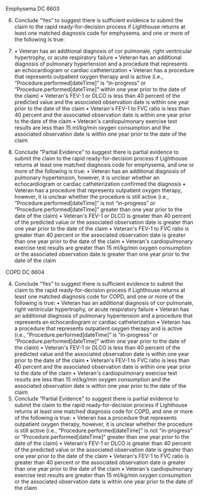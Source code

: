 Emphysema DC 6603

6. Conclude “Yes” to suggest there is sufficient evidence to submit the claim to the rapid ready-for-decision process if Lighthouse returns at least one matched diagnosis code for emphysema, and one or more of the following is true:

6. 
   • Veteran has an additional diagnosis of cor pulmonale, right ventricular hypertrophy, or acute respiratory failure
   • Veteran has an additional diagnosis of pulmonary hypertension and a procedure that represents an echocardiogram or cardiac catheterization
   • Veteran has a procedure that represents outpatient oxygen therapy and is active (i.e., “Procedure.performed[dateTime]” is “in-progress” or “Procedure.performed[dateTime]” within one year prior to the date of the claim)
   • Veteran's FEV-1 or DLCO is less than 40 percent of the predicted value and the associated observation date is within one year prior to the date of the claim
   • Veteran's FEV-1 to FVC ratio is less than 40 percent and the associated observation date is within one year prior to the date of the claim
   • Veteran's cardiopulmonary exercise test results are less than 15 ml/kg/min oxygen consumption and the associated observation date is within one year prior to the date of the claim
5. Conclude “Partial Evidence” to suggest there is partial evidence to submit the claim to the rapid ready-for-decision process if Lighthouse returns at least one matched diagnosis code for emphysema, and one or more of the following is true:
   • Veteran has an additional diagnosis of pulmonary hypertension, however, it is unclear whether an echocardiogram or cardiac catheterization confirmed the diagnosis
   • Veteran has a procedure that represents outpatient oxygen therapy, however, it is unclear whether the procedure is still active (i.e., “Procedure.performed[dateTime]” is not “in-progress” or “Procedure.performed[dateTime]” greater than one year prior to the date of the claim)
   • Veteran's FEV-1 or DLCO is greater than 40 percent of the predicted value or the associated observation date is greater than one year prior to the date of the claim
   • Veteran's FEV-1 to FVC ratio is greater than 40 percent or the associated observation date is greater than one year prior to the date of the claim
   • Veteran's cardiopulmonary exercise test results are greater than 15 ml/kg/min oxygen consumption or the associated observation date is greater than one year prior to the date of the claim

COPD DC 6604

4. Conclude “Yes” to suggest there is sufficient evidence to submit the claim to the rapid ready-for-decision process if Lighthouse returns at least one matched diagnosis code for COPD, and one or more of the following is true:
   • Veteran has an additional diagnosis of cor pulmonale, right ventricular hypertrophy, or acute respiratory failure
   • Veteran has an additional diagnosis of pulmonary hypertension and a procedure that represents an echocardiogram or cardiac catheterization
   • Veteran has a procedure that represents outpatient oxygen therapy and is active (i.e., “Procedure.performed[dateTime]” is “in-progress” or “Procedure.performed[dateTime]” within one year prior to the date of the claim)
   • Veteran's FEV-1 or DLCO is less than 40 percent of the predicted value and the associated observation date is within one year prior to the date of the claim
   • Veteran's FEV-1 to FVC ratio is less than 40 percent and the associated observation date is within one year prior to the date of the claim
   • Veteran's cardiopulmonary exercise test results are less than 15 ml/kg/min oxygen consumption and the associated observation date is within one year prior to the date of the claim
5. Conclude “Partial Evidence” to suggest there is partial evidence to submit the claim to the rapid ready-for-decision process if Lighthouse returns at least one matched diagnosis code for COPD, and one or more of the following is true:
   • Veteran has a procedure that represents outpatient oxygen therapy, however, it is unclear whether the procedure is still active (i.e., “Procedure.performed[dateTime]” is not “in-progress” or “Procedure.performed[dateTime]” greater than one year prior to the date of the claim)
   • Veteran's FEV-1 or DLCO is greater than 40 percent of the predicted value or the associated observation date is greater than one year prior to the date of the claim
   • Veteran's FEV-1 to FVC ratio is greater than 40 percent or the associated observation date is greater than one year prior to the date of the claim
   • Veteran's cardiopulmonary exercise test results are greater than 15 ml/kg/min oxygen consumption or the associated observation date is within one year prior to the date of the claim